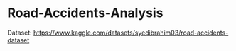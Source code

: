 # Road-Accidents-Analysis

Dataset: https://www.kaggle.com/datasets/syedibrahim03/road-accidents-dataset
